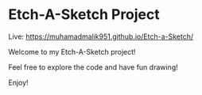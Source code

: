 # Etch-A-Sketch Project
Live: https://muhamadmalik951.github.io/Etch-a-Sketch/


Welcome to my Etch-A-Sketch project!

Feel free to explore the code and have fun drawing!

Enjoy!
